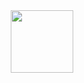 <div id="header" align="center">
<img src="https://media.giphy.com/media/rBodBIYwtWVOBUXQBp/giphy.gif" width="100"/>
</div>

